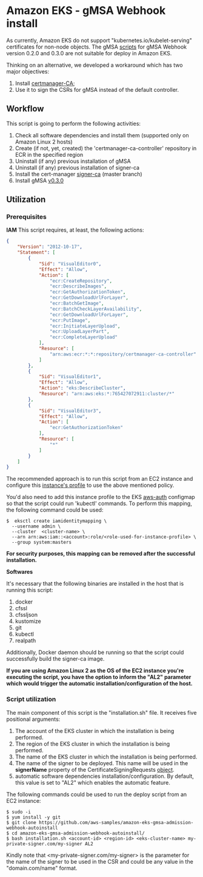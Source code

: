# Amazon EKS - gMSA Webhook install

As currently, Amazon EKS do not support "kubernetes.io/kubelet-serving" certificates for non-node objects. The gMSA [scripts](https://github.com/kubernetes-sigs/windows-gmsa/blob/master/admission-webhook/deploy/create-signed-cert.sh#L120_) for gMSA Webhook version 0.2.0 and 0.3.0 are not suitable for deploy in Amazon EKS.

Thinking on an alternative, we developed a workaround which has two major objectives:

1. Install [certmanager-CA](https://github.com/cert-manager/signer-ca);
2. Use it to sign the CSRs for gMSA instead of the default controller.

## Workflow

This script is going to perform the following activities:

1. Check all software dependencies and install them (supported only on Amazon Linux 2 hosts)
2. Create (if not, yet, created) the 'certmanager-ca-controller' repository in ECR in the specified region
3. Uninstall (if any) previous installation of gMSA
4. Uninstall (if any) previous installation of signer-ca
5. Install the cert-manager [signer-ca](https://github.com/cert-manager/signer-ca) (master branch)
6. Install gMSA [v0.3.0](https://github.com/kubernetes-sigs/windows-gmsa/releases/tag/v0.3.0)

## Utilization

### Prerequisites

**IAM**
This script requires, at least, the following actions:

```json
{
    "Version": "2012-10-17",
    "Statement": [
        {
            "Sid": "VisualEditor0",
            "Effect": "Allow",
            "Action": [
                "ecr:CreateRepository",
                "ecr:DescribeImages",
                "ecr:GetAuthorizationToken",
                "ecr:GetDownloadUrlForLayer",
                "ecr:BatchGetImage",
                "ecr:BatchCheckLayerAvailability",
                "ecr:GetDownloadUrlForLayer",
                "ecr:PutImage",
                "ecr:InitiateLayerUpload",
                "ecr:UploadLayerPart",
                "ecr:CompleteLayerUpload"
            ],
            "Resource": [
                "arn:aws:ecr:*:*:repository/certmanager-ca-controller"
            ]
        },
        {
            "Sid": "VisualEditor1",
            "Effect": "Allow",
            "Action": "eks:DescribeCluster",
            "Resource": "arn:aws:eks:*:765427072911:cluster/*"
        },
        {
            "Sid": "VisualEditor3",
            "Effect": "Allow",
            "Action": [
                "ecr:GetAuthorizationToken"
            ],
            "Resource": [
                "*"
            ]
        }
    ]
}
```
The recommended approach is to run this script from an EC2 instance and configure this [instance's profile](https://docs.aws.amazon.com/IAM/latest/UserGuide/id_roles_use_switch-role-ec2_instance-profiles.html) to use the above mentioned policy.

You'd also need to add this instance profile to the EKS [aws-auth](https://docs.aws.amazon.com/eks/latest/userguide/add-user-role.html) configmap so that the script could run 'kubectl' commands. To perform this mapping, the following command could be used:

```shell
$  eksctl create iamidentitymapping \
  --username admin \
  --cluster  <cluster-name> \
  --arn arn:aws:iam::<account>:role/<role-used-for-instance-profile> \
  --group system:masters
```

**For security purposes, this mapping can be removed after the successful installation.**

**Softwares**

It's necessary that the following binaries are installed in the host that is running this script:

1. docker
2. cfssl
3. cfssljson
4. kustomize
5. git
6. kubectl
7. realpath

Additionally, Docker daemon should be running so that the script could successfully build the signer-ca image.

**If you are using Amazon Linux 2 as the OS of the EC2 instance you're executing the script, you have the option to inform the "AL2" parameter which would trigger the automatic installation/configuration of the host.**

### Script utilization

The main component of this script is the "installation.sh" file. It receives five positional arguments:

1. The account of the EKS cluster in which the installation is being performed.
2. The region of the EKS cluster in which the installation is being performed.
3. The name of the EKS cluster  in which the installation is being performed.
4. The name of the signer to be deployed. This name will be used in the **signerName** property of the CertificateSigningRequests [object](https://kubernetes.io/docs/reference/generated/kubernetes-api/v1.23/#certificatesigningrequestspec-v1-certificates-k8s-io).
5. automatic software dependencies installation/configuration. By default, this value is set to "AL2" which enables the automatic feature. 

The following commands could be used to run the deploy script from an EC2 instance:

```
$ sudo -i 
$ yum install -y git
$ git clone https://github.com/aws-samples/amazon-eks-gmsa-admission-webhook-autoinstall
$ cd amazon-eks-gmsa-admission-webhook-autoinstall/
$ bash installation.sh <account-id> <region-id> <eks-cluster-name> my-private-signer.com/my-signer AL2
```

Kindly note that <my-private-signer.com/my-signer> is the parameter for the name of the signer to be used in the CSR and could be any value in the "domain.com/name" format.
